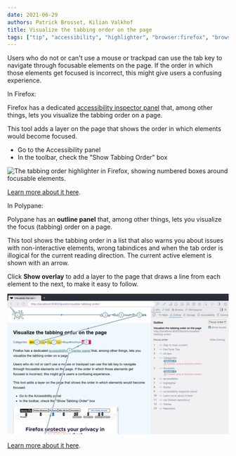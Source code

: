 ```yaml
---
date: 2021-06-29
authors: Patrick Brosset, Kilian Valkhof
title: Visualize the tabbing order on the page
tags: ["tip", "accessibility", "highlighter", "browser:firefox", "browser:polypane"]
---
```



Users who do not or can't use a mouse or trackpad can use the tab key to navigate through focusable elements on the page. If the order in which those elements get focused is incorrect, this might give users a confusing experience.

In Firefox:

Firefox has a dedicated [accessibility inspector panel](https://developer.mozilla.org/en-US/docs/Tools/Accessibility_inspector) that, among other things, lets you visualize the tabbing order on a page.

This tool adds a layer on the page that shows the order in which elements would become focused.

* Go to the Accessibility panel
* In the toolbar, check the "Show Tabbing Order" box

![The tabbing order highlighter in Firefox, showing numbered boxes around focusable elements.](../../assets/img/visualize-tabbing-order.png)

[Learn more about it here](https://developer.mozilla.org/en-US/docs/Tools/Accessibility_inspector#show_web_page_tabbing_order).

In Polypane:

Polypane has an **outline panel** that, among other things, lets you visualize the focus (tabbing) order on a page.

This tool shows the tabbing order in a list that also warns you about issues with non-interactive elements, wrong tabindices and when the tab order is illogical for the current reading direction. The current active element is shown with an arrow.

Click **Show overlay** to add a layer to the page that draws a line from each element to the next, to make it easy to follow.

![The tabbing order highlighter in Polypane, showing numbered boxes and a line going from each focusable element to the next.](../../assets/img/visualize-tabbing-order-polypane.png)

[Learn more about it here](https://polypane.app/docs/outline-panel/#focus-order-tab-order).
